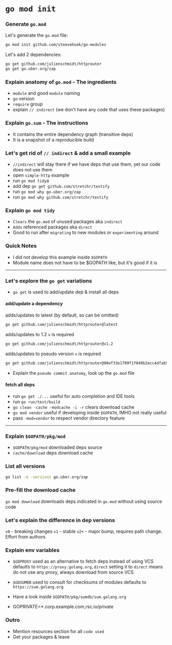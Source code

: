 # `go mod init`

### Generate `go.mod`

Let's generate the `go.mod` file:
```bash
go mod init github.com/steevehook/go-modules
```

Let's add 2 dependencies:
```bash
go get github.com/julienschmidt/httprouter
go get go.uber.org/zap
```

### Explain anatomy of `go.mod` - **The ingredients**

- `module` and good `module` naming
- `go` version
- `require` group
- explain `// indirect` (we don't have any code that uses these packages)

### Explain `go.sum` - **The instructions**
- It contains the entire dependency graph (transitive deps)
- It is a snapshot of a reproducible build

### Let's get rid of `// indirect` & add a small example

- `//indirect` will stay there if we have deps that use them, yet our code does not use them
- open `simple-http` example
- run `go mod tidy`a
- add dep `go get github.com/stretchr/testify`
- run `go mod why go.uber.org/zap`
- run `go mod why github.com/stretchr/testify`

### Explain `go mod tidy`

- `Clears` the `go.mod` of unused packages aka `indirect`
- `Adds` referenced packages aka `direct`
- Good to run after `migrating` to new modules or `experimenting` around

### Quick Notes

- I did not develop this example inside `$GOPATH`
- Module name does not have to be $GOPATH like, but it's good if it is

---

### Let's explore the `go get` variations

- `go get` is used to add/update dep & install all deps

#### add/update a dependency

adds/updates to latest (by default, so can be omitted)
```bash
go get github.com/julienschmidt/httprouter@latest
```

adds/updates to 1.2
`v` is required
```bash
go get github.com/julienschmidt/httprouter@v1.2
```

adds/updates to pseudo version
`v` is required
```bash
go get github.com/julienschmidt/httprouter@90ef33e1709f1f049b2ecc4dfab58869d93eff14
```

- Explain the `pseudo commit anatomy`, look up the `go.mod` file

#### fetch all deps

- run `go get ./...` useful for auto completion and IDE tools
- run `go run/test/build`
- `go clean -cache -modcache -i -r` clears download cache
- `go mod vendor` useful if developing inside `$GOPATH`, IMHO not really useful
- pass `-mod=vendor` to respect vendor directory feature
---

### Explain `$GOPATH/pkg/mod`

- `$GOPATH/pkg/mod` downloaded deps source
- `cache/download` deps download cache

### List all versions

```bash
go list -m -versions go.uber.org/zap
```

### Pre-fill the download cache

`go mod download` downloads deps indicated in `go.mod` without using source code

### Let's explain the difference in dep versions

`v0` - breaking changes
`v1` - stable
`v2+` - major bump, requires path change. Effort from authors

### Explain env variables

- `$GOPROXY`
used as an alternative to fetch deps instead of using VCS
defaults to `https://proxy.golang.org,direct`
setting it to `direct` means do not use any proxy, always download from source VCS

- `$GOSUMDB`
used to consult for checksums of modules
defaults to `https://sum.golang.org`
- Have a look inside `$GOPATH/pkg/sumdb/sum.golang.org`

- GOPRIVATE=*.corp.example.com,rsc.io/private

### Outro

- Mention resources section for all `code used`
- Get your packages & leave
